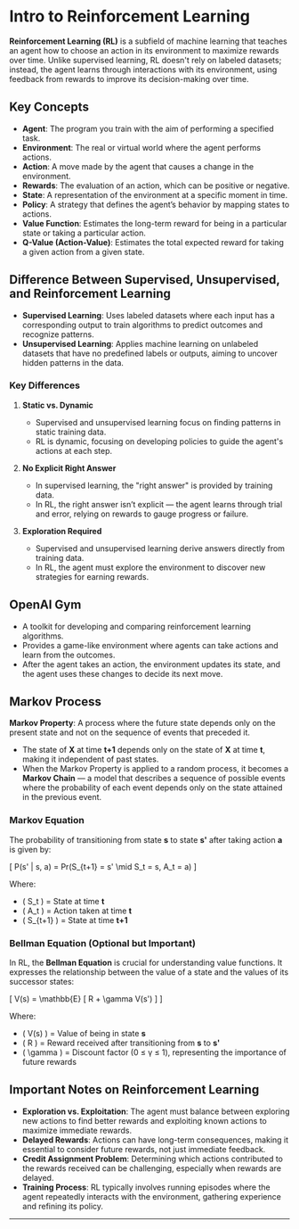 # Intro to Reinforcement Learning  

**Reinforcement Learning (RL)** is a subfield of machine learning that teaches an agent how to choose an action in its environment to maximize rewards over time. Unlike supervised learning, RL doesn't rely on labeled datasets; instead, the agent learns through interactions with its environment, using feedback from rewards to improve its decision-making over time.  

## Key Concepts  

- **Agent**: The program you train with the aim of performing a specified task.  
- **Environment**: The real or virtual world where the agent performs actions.  
- **Action**: A move made by the agent that causes a change in the environment.  
- **Rewards**: The evaluation of an action, which can be positive or negative.  
- **State**: A representation of the environment at a specific moment in time.  
- **Policy**: A strategy that defines the agent’s behavior by mapping states to actions.  
- **Value Function**: Estimates the long-term reward for being in a particular state or taking a particular action.  
- **Q-Value (Action-Value)**: Estimates the total expected reward for taking a given action from a given state.  

## Difference Between Supervised, Unsupervised, and Reinforcement Learning  

- **Supervised Learning**: Uses labeled datasets where each input has a corresponding output to train algorithms to predict outcomes and recognize patterns.  
- **Unsupervised Learning**: Applies machine learning on unlabeled datasets that have no predefined labels or outputs, aiming to uncover hidden patterns in the data.  

### Key Differences  

1. **Static vs. Dynamic**  
   - Supervised and unsupervised learning focus on finding patterns in static training data.  
   - RL is dynamic, focusing on developing policies to guide the agent's actions at each step.  

2. **No Explicit Right Answer**  
   - In supervised learning, the "right answer" is provided by training data.  
   - In RL, the right answer isn’t explicit — the agent learns through trial and error, relying on rewards to gauge progress or failure.  

3. **Exploration Required**  
   - Supervised and unsupervised learning derive answers directly from training data.  
   - In RL, the agent must explore the environment to discover new strategies for earning rewards.  

## OpenAI Gym  

- A toolkit for developing and comparing reinforcement learning algorithms.  
- Provides a game-like environment where agents can take actions and learn from the outcomes.  
- After the agent takes an action, the environment updates its state, and the agent uses these changes to decide its next move.  

## Markov Process  

**Markov Property**: A process where the future state depends only on the present state and not on the sequence of events that preceded it.  

- The state of **X** at time **t+1** depends only on the state of **X** at time **t**, making it independent of past states.  
- When the Markov Property is applied to a random process, it becomes a **Markov Chain** — a model that describes a sequence of possible events where the probability of each event depends only on the state attained in the previous event.  

### Markov Equation  

The probability of transitioning from state **s** to state **s'** after taking action **a** is given by:  

\[
P(s' | s, a) = Pr(S_{t+1} = s' \mid S_t = s, A_t = a)
\]

Where:  
- \( S_t \) = State at time **t**  
- \( A_t \) = Action taken at time **t**  
- \( S_{t+1} \) = State at time **t+1**  

### Bellman Equation (Optional but Important)  

In RL, the **Bellman Equation** is crucial for understanding value functions. It expresses the relationship between the value of a state and the values of its successor states:  

\[
V(s) = \mathbb{E} [ R + \gamma V(s') ]
\]

Where:  
- \( V(s) \) = Value of being in state **s**  
- \( R \) = Reward received after transitioning from **s** to **s'**  
- \( \gamma \) = Discount factor (0 ≤ γ ≤ 1), representing the importance of future rewards  

## Important Notes on Reinforcement Learning  

- **Exploration vs. Exploitation**: The agent must balance between exploring new actions to find better rewards and exploiting known actions to maximize immediate rewards.  
- **Delayed Rewards**: Actions can have long-term consequences, making it essential to consider future rewards, not just immediate feedback.  
- **Credit Assignment Problem**: Determining which actions contributed to the rewards received can be challenging, especially when rewards are delayed.  
- **Training Process**: RL typically involves running episodes where the agent repeatedly interacts with the environment, gathering experience and refining its policy.  

---

